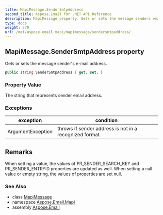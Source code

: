 ```yaml
---
title: MapiMessage.SenderSmtpAddress
second_title: Aspose.Email for .NET API Reference
description: MapiMessage property. Gets or sets the message senders email address
type: docs
weight: 270
url: /net/aspose.email.mapi/mapimessage/sendersmtpaddress/
---
```

## MapiMessage.SenderSmtpAddress property

Gets or sets the message sender's e-mail address.

```csharp
public string SenderSmtpAddress { get; set; }
```

### Property Value

The string that represents sender email address.

### Exceptions

| exception | condition |
| --- | --- |
| ArgumentException | throws if sender address is not in a recognized format. |

## Remarks

When setting a value, the values of PR_SENDER_SEARCH_KEY and PR_SENDER_ENTRYID properties are updated as well. When setting a null value or empty string, the values of properties are set null.

### See Also

* class [MapiMessage](../)
* namespace [Aspose.Email.Mapi](../../mapimessage/)
* assembly [Aspose.Email](../../../)


